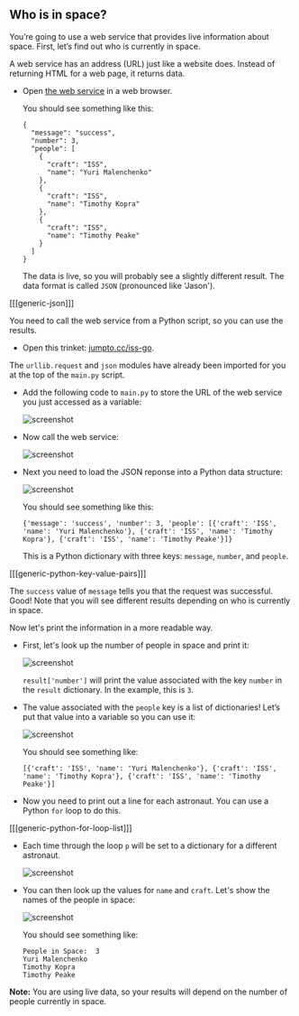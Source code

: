 ## Who is in space?

You’re going to use a web service that provides live information about space. First, let’s find out who is currently in space.

A web service has an address (URL) just like a website does. Instead of returning HTML for a web page, it returns data.

+ Open <a href="http://api.open-notify.org/astros.json" target="_blank">the web service</a> in a web browser.

    You should see something like this:

    ```
    {
      "message": "success",
      "number": 3,
      "people": [
        {
          "craft": "ISS",
          "name": "Yuri Malenchenko"
        },
        {
          "craft": "ISS",
          "name": "Timothy Kopra"
        },
        {
          "craft": "ISS",
          "name": "Timothy Peake"
        }
      ]
    }
    ```

    The data is live, so you will probably see a slightly different result. The data format is called `JSON` (pronounced like 'Jason').

[[[generic-json]]]

You need to call the web service from a Python script, so you can use the results.

+ Open this trinket: <a href="http://jumpto.cc/iss-go" target="_blank">jumpto.cc/iss-go</a>.

The `urllib.request` and `json` modules have already been imported for you at the top of the `main.py` script.

+ Add the following code to `main.py` to store the URL of the web service you just accessed as a variable:

    ![screenshot](images/iss-url.png)

+ Now call the web service:

    ![screenshot](images/iss-request.png)

+ Next you need to load the JSON reponse into a Python data structure:

    ![screenshot](images/iss-result.png)

    You should see something like this:

    ```
    {'message': 'success', 'number': 3, 'people': [{'craft': 'ISS', 'name': 'Yuri Malenchenko'}, {'craft': 'ISS', 'name': 'Timothy Kopra'}, {'craft': 'ISS', 'name': 'Timothy Peake'}]}
    ```

    This is a Python dictionary with three keys: `message`, `number`, and `people`.

[[[generic-python-key-value-pairs]]]

The `success` value of `message` tells you that the request was successful. Good! Note that you will see different results depending on who is currently in space.

Now let's print the information in a more readable way.

+ First, let's look up the number of people in space and print it:

    ![screenshot](images/iss-number.png)

    `result['number']` will print the value associated with the key `number` in the `result` dictionary. In the example, this is `3`.

+ The value associated with the `people` key is a list of dictionaries! Let’s put that value into a variable so you can use it:

    ![screenshot](images/iss-people.png)

    You should see something like:

    ```
    [{'craft': 'ISS', 'name': 'Yuri Malenchenko'}, {'craft': 'ISS', 'name': 'Timothy Kopra'}, {'craft': 'ISS', 'name': 'Timothy Peake'}]
    ```

+ Now you need to print out a line for each astronaut. You can use a Python `for` loop to do this.

[[[generic-python-for-loop-list]]]

+ Each time through the loop `p` will be set to a dictionary for a different astronaut.

    ![screenshot](images/iss-people-1a.png)

+ You can then look up the values for `name` and `craft`. Let's show the names of the people in space:

    ![screenshot](images/iss-people-2.png)

    You should see something like:

    ```
    People in Space:  3
    Yuri Malenchenko
    Timothy Kopra
    Timothy Peake
    ```

__Note:__ You are using live data, so your results will depend on the number of people currently in space.
